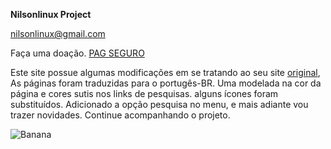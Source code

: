 **Nilsonlinux Project**

nilsonlinux@gmail.com

Faça uma doação. [PAG SEGURO](https://pag.ae/bmBkdtr)

Este site possue algumas modificações em se tratando ao seu site [original](https://github.com/shawnteoh/matjek), As páginas foram traduzidas para o portugês-BR. Uma modelada na cor da página e cores sutis nos links de pesquisas.
alguns ícones foram substituídos. Adicionado a opção pesquisa no menu, e mais adiante vou trazer novidades. Continue acompanhando o projeto.

![Banana](http://cdn.osxdaily.com/wp-content/uploads/2018/07/python3-http-server.jpg)
